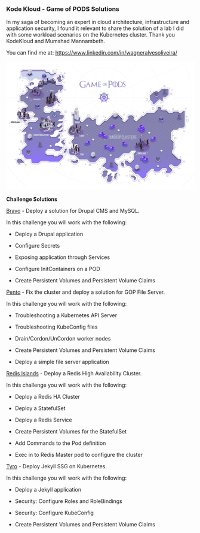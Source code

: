 ### Kode Kloud - Game of PODS Solutions

In my saga of becoming an expert in cloud architecture, infrastructure and application security, I found it relevant to share the solution of a lab I did with some workload scenarios on the Kubernetes cluster. Thank you KodeKloud and Mumshad Mannambeth. 

You can find me at: https://www.linkedin.com/in/wagneralvesoliveira/ 

![](images/game-of-pods.png)

**Challenge Solutions**

[Bravo](bravo/commands.md) - Deploy a solution for Drupal CMS and MySQL.

In this challenge you will work with the following:

* Deploy a Drupal application

* Configure Secrets

* Exposing application through Services

* Configure InitContainers on a POD

* Create Persistent Volumes and Persistent Volume Claims


[Pento](pento/commands.md) - Fix the cluster and deploy a solution for GOP File Server.

In this challenge you will work with the following:

* Troubleshooting a Kubernetes API Server

* Troubleshooting KubeConfig files

* Drain/Cordon/UnCordon worker nodes

* Create Persistent Volumes and Persistent Volume Claims

* Deploy a simple file server application


[Redis Islands](redis-islands/commands.md) - Deploy a Redis High Availability Cluster.

In this challenge you will work with the following:

* Deploy a Redis HA Cluster

* Deploy a StatefulSet

* Deploy a Redis Service

* Create Persistent Volumes for the StatefulSet

* Add Commands to the Pod definition

* Exec in to Redis Master pod to configure the cluster


[Tyro](tyro/commands.md) - Deploy Jekyll SSG on Kubernetes.

In this challenge you will work with the following:

* Deploy a Jekyll application

* Security: Configure Roles and RoleBindings

* Security: Configure KubeConfig

* Create Persistent Volumes and Persistent Volume Claims